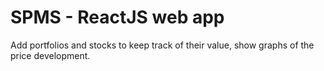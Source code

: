 # SPMS - ReactJS web app

Add portfolios and stocks to keep track of their value, show graphs of the price development.
